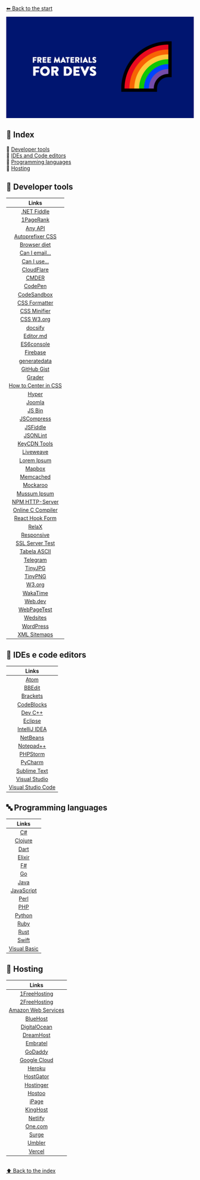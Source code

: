 <br>[⬅ Back to the start](../README.md)<br>

<img src="../assets/image/banner3en.png">

## 📕 Index

📌 [Developer tools](#-developer-tools)<br>
📌 [IDEs and Code editors](#-ides-and-code-editors)<br>
📌 [Programming languages](#-programming-languages)<br>
📌 [Hosting](#-hosting)<br>


## 🔧 Developer tools

| Links      | 
| :----------: |
| [.NET Fiddle](https://dotnetfiddle.net/) |
| [1PageRank](http://www.1pagerank.com/) | 
| [Any API](https://any-api.com/) | 
| [Autoprefixer CSS](http://autoprefixer.github.io/) | 
| [Browser diet](https://browserdiet.com/pt/) |
| [Can I email...](https://www.caniemail.com/) | 
| [Can I use...](https://caniuse.com/) | 
| [CloudFlare](https://www.cloudflare.com/pt-br/) | 
| [CMDER](https://cmder.net/) | 
| [CodePen](https://codepen.io/) | 
| [CodeSandbox](https://codesandbox.io/) | 
| [CSS Formatter](https://www.cleancss.com/css-beautify/) | 
| [CSS Minifier](https://cssminifier.com/) | 
| [CSS W3.org](https://jigsaw.w3.org/css-validator/) | 
| [docsify](https://docsify.js.org/#/) | 
| [Editor.md](https://pandao.github.io/editor.md/en.html) | 
| [ES6console](https://es6console.com/) | 
| [Firebase](https://firebase.google.com/?hl=pt-BR) | 
| [generatedata](http://www.generatedata.com/) | 
| [GitHub Gist](https://gist.github.com/) | 
| [Grader](https://website.grader.com/) | 
| [How to Center in CSS](http://howtocenterincss.com/) | 
| [Hyper](https://hyper.is/) | 
| [Joomla](https://www.joomla.org/) | 
| [JS Bin](https://jsbin.com/) | 
| [JSCompress](https://jscompress.com/) | 
| [JSFiddle](https://jsfiddle.net/) | 
| [JSONLint](https://jsonlint.com/) | 
| [KeyCDN Tools](https://tools.keycdn.com/) | 
| [Liveweave](https://liveweave.com/) | 
| [Lorem Ipsum](https://br.lipsum.com/) | 
| [Mapbox](https://www.mapbox.com/) | 
| [Memcached](https://memcached.org/) | 
| [Mockaroo](https://www.mockaroo.com/) | 
| [Mussum Ipsum](https://mussumipsum.com/) | 
| [NPM HTTP-Server](https://www.npmjs.com/package/http-server) | 
| [Online C Compiler](https://www.onlinegdb.com/online_c_compiler) | 
| [React Hook Form](https://react-hook-form.com/) | 
| [RelaX](http://dbis-uibk.github.io/relax/index.htm) | 
| [Responsive](http://www.codeorama.com/responsive/) | 
| [SSL Server Test](https://www.ssllabs.com/ssltest/) | 
| [Tabela ASCII](https://web.fe.up.pt/~ee96100/projecto/Tabela%20ascii.htm) | 
| [Telegram](https://telegram.org/) | 
| [TinyJPG](https://tinyjpg.com/) | 
| [TinyPNG](https://tinypng.com/) |
| [W3.org](https://validator.w3.org/) | 
| [WakaTime](https://wakatime.com/) | 
| [Web.dev](https://web.dev/) |
| [WebPageTest](https://www.webpagetest.org/) | 
| [Wedsites](https://wedsites.com/) | 
| [WordPress](https://wordpress.org/) | 
| [XML Sitemaps](https://www.xml-sitemaps.com/) | 

## 📝 IDEs e code editors

| Links      | 
| :----------: 
| [Atom](https://atom.io/) |
| [BBEdit](https://www.barebones.com/products/bbedit/) | 
| [Brackets](http://brackets.io/) | 
| [CodeBlocks](http://www.codeblocks.org/) | 
| [Dev C++](https://sourceforge.net/projects/orwelldevcpp/) | 
| [Eclipse](https://www.eclipse.org/downloads/) | 
| [IntelliJ IDEA](https://www.jetbrains.com/idea/) | 
| [NetBeans](https://netbeans.org/) | 
| [Notepad++](https://notepad-plus-plus.org/) |
| [PHPStorm](https://www.jetbrains.com/phpstorm/) |
| [PyCharm](https://www.jetbrains.com/pycharm/) |
| [Sublime Text](https://www.sublimetext.com/) |
| [Visual Studio](https://visualstudio.microsoft.com/pt-br/vs/) |
| [Visual Studio Code](https://code.visualstudio.com/) | 

## 🔤 Programming languages

| Links      |  
| :----------: | 
| [C#](https://docs.microsoft.com/pt-br/dotnet/csharp/) | 
| [Clojure](https://clojure.org/) | 
| [Dart](https://dart.dev/) | 
| [Elixir](https://elixir-lang.org/) | 
| [F#](https://docs.microsoft.com/pt-br/dotnet/fsharp/) | 
| [Go](https://golang.org/) | 
| [Java](https://www.java.com/pt_BR/) | 
| [JavaScript](http://brasil.js.org) | 
| [Perl](https://www.perl.org/) | 
| [PHP](https://www.php.net/) | 
| [Python](https://www.python.org/) | 
| [Ruby](https://www.ruby-lang.org/pt/) |
| [Rust](https://www.rust-lang.org/pt-BR/) |
| [Swift](https://www.apple.com/br/swift/) | 
| [Visual Basic](https://docs.microsoft.com/pt-br/dotnet/visual-basic/) | 

## 🏨 Hosting

| Links      | 
| :----------: | 
| [1FreeHosting](http://www.1freehosting.com/) | 
| [2FreeHosting](https://www.2freehosting.com/) | 
| [Amazon Web Services](https://aws.amazon.com/pt/) | 
| [BlueHost](https://www.bluehost.com/) | 
| [DigitalOcean](https://www.digitalocean.com/) | 
| [DreamHost](https://www.dreamhost.com/) | 
| [Embratel](https://www.embratel.com.br/cloud/hospedagem-de-sites) | 
| [GoDaddy](https://br.godaddy.com/) | 
| [Google Cloud](https://cloud.google.com/solutions/smb/web-hosting/) | 
| [Heroku](https://www.heroku.com/) | 
| [HostGator](https://www.hostgator.com/) | 
| [Hostinger](https://www.hostinger.com.br/) | 
| [Hostoo](https://hostoo.io/) | 
| [iPage](https://www.ipage.com/) | 
| [KingHost](https://king.host/) | 
| [Netlify](https://www.netlify.com/) | 
| [One.com](https://www.one.com/pt-BR/) | 
| [Surge](https://surge.sh/) | 
| [Umbler](https://www.umbler.com/br) | 
| [Vercel](https://vercel.com/) |



<br>[⬆ Back to the index](#-index)<br>